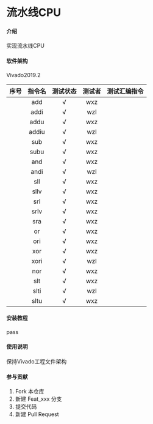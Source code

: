 # 流水线CPU

#### 介绍

实现流水线CPU

#### 软件架构

Vivado2019.2

|序号|指令名|测试状态|测试者|测试汇编指令|
|:--:|:--:|:--:|:--:|:--:|
|| add | √ | wxz |  |
|| addi| √ | wzl | |
|| addu | √ | wxz |  |
|| addiu | √ | wzl | |
|| sub | √ | wxz |  |
|| subu | √ | wxz |  |
|| and| √ |wxz | |
|| andi| √ | wzl | |
|| sll | √ | wxz |  |
|| sllv| √ | wxz| |
|| srl | √ | wxz |  |
|| srlv| √ | wxz | |
|| sra | √ | wxz |  |
|| or| √ |wxz | |
|| ori  | √ | wxz |  |
|| xor| √ |wxz| |
|| xori| √ | wzl | |
|| nor| √ |wxz| |
|| slt| √ | wxz| |
|| slti| √| wzl | |
|| sltu | √ | wxz |  |

#### 安装教程

pass

#### 使用说明

保持Vivado工程文件架构

#### 参与贡献

1.  Fork 本仓库
2.  新建 Feat_xxx 分支
3.  提交代码
4.  新建 Pull Request
